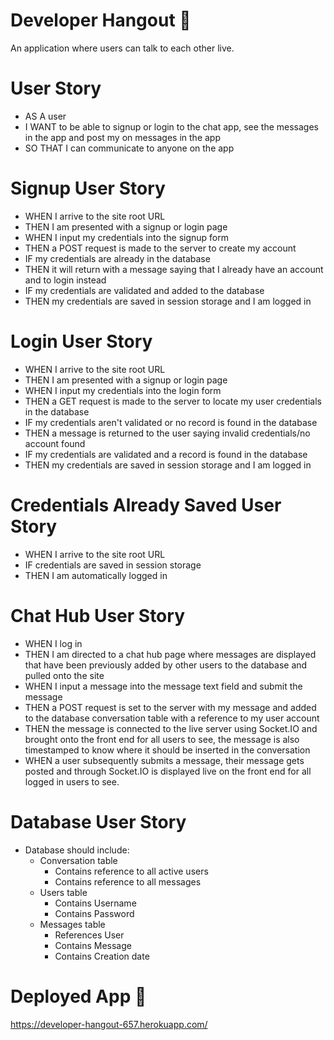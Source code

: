 # Developer Hangout :raising_hand:
An application where users can talk to each other live.

# User Story
- AS A user
- I WANT to be able to signup or login to the chat app, see the messages in the app and post my on messages in the app
- SO THAT I can communicate to anyone on the app

# Signup User Story
- WHEN I arrive to the site root URL
- THEN I am presented with a signup or login page
- WHEN I input my credentials into the signup form
- THEN a POST request is made to the server to create my account
- IF my credentials are already in the database  
- THEN it will return with a message saying that I already have an account and to login instead
- IF my credentials are validated and added to the database 
- THEN my credentials are saved in session storage and I am logged in

# Login User Story
- WHEN I arrive to the site root URL
- THEN I am presented with a signup or login page
- WHEN I input my credentials into the login form
- THEN a GET request is made to the server to locate my user credentials in the database
- IF my credentials aren't validated or no record is found in the database
- THEN a message is returned to the user saying invalid credentials/no account found
- IF my credentials are validated and a record is found in the database
- THEN my credentials are saved in session storage and I am logged in

# Credentials Already Saved User Story
- WHEN I arrive to the site root URL
- IF credentials are saved in session storage
- THEN I am automatically logged in

# Chat Hub User Story
- WHEN I log in
- THEN I am directed to a chat hub page where messages are displayed that have been previously added by other users to the database and pulled onto the site
- WHEN I input a message into the message text field and submit the message
- THEN a POST request is set to the server with my message and added to the database conversation table with a reference to my user account
- THEN the message is connected to the live server using Socket.IO and brought onto the front end for all users to see, the message is also timestamped to know where it should be inserted in the conversation
- WHEN a user subsequently submits a message, their message gets posted and through Socket.IO is displayed live on the front end for all logged in users to see.

# Database User Story
- Database should include: 
    - Conversation table
        - Contains reference to all active users
        - Contains reference to all messages
    - Users table
        - Contains Username
        - Contains Password            
    - Messages table
        - References User
        - Contains Message
        - Contains Creation date

# Deployed App :rocket:
https://developer-hangout-657.herokuapp.com/

